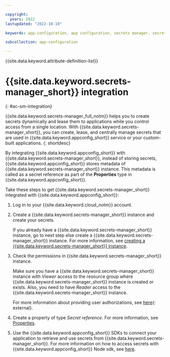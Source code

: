 ```yaml
---

copyright:
  years: 2022
lastupdated: "2022-10-10"

keywords: app-configuration, app configuration, secrets manager, secrets manager integration

subcollection: app-configuration

---
```


{{site.data.keyword.attribute-definition-list}}

# {{site.data.keyword.secrets-manager_short}} integration
{: #ac-sm-integration}

{{site.data.keyword.secrets-manager_full_notm}} helps you to create secrets dynamically and lease them to applications while you control access from a single location. With {{site.data.keyword.secrets-manager_short}}, you can create, lease, and centrally manage secrets that are used in {{site.data.keyword.appconfig_short}} service or your custom-built applications.
{: shortdesc}

By integrating {{site.data.keyword.appconfig_short}} with {{site.data.keyword.secrets-manager_short}}, instead of storing secrets, {{site.data.keyword.appconfig_short}} stores metadata of {{site.data.keyword.secrets-manager_short}} instance. This metadata is called as a secret reference as part of the **Properties** type in {{site.data.keyword.appconfig_short}}.

Take these steps to get {{site.data.keyword.secrets-manager_short}} integrated with {{site.data.keyword.appconfig_short}}:

1. Log in to your {{site.data.keyword.cloud_notm}} account.

1. Create a {{site.data.keyword.secrets-manager_short}} instance and create your secrets.

   If you already have a {{site.data.keyword.secrets-manager_short}} instance, go to next step else create a {{site.data.keyword.secrets-manager_short}} instance. For more information, see [creating a {{site.data.keyword.secrets-manager_short}} instance](https://{DomainName}/docs/secrets-manager?topic=secrets-manager-create-instance&interface=ui).

1. Check the permissions in {{site.data.keyword.secrets-manager_short}} instance.

   Make sure you have a {{site.data.keyword.secrets-manager_short}} instance with *Viewer* access to the resource group where {{site.data.keyword.secrets-manager_short}} instance is created or exists. Also, you need to have *Reader* access to the {{site.data.keyword.secrets-manager_short}} instance.

   For more information about providing user authorizations, see [here](https://{DomainName}/docs/account?topic=account-serviceauth&interface=ui){: external}.

1. Create a property of type *Secret reference*. For more information, see [Properties](/docs/app-configuration?topic=app-configuration-ac-properties).

1. Use the {{site.data.keyword.appconfig_short}} SDKs to connect your application to retrieve and use secrets from {{site.data.keyword.secrets-manager_short}}. For more information on how to access secrets with {{site.data.keyword.appconfig_short}} Node sdk, see [here](/docs/app-configuration?topic=app-configuration-ac-integrate-sdks#ac-integrate-node-evaluate-secret-property).

